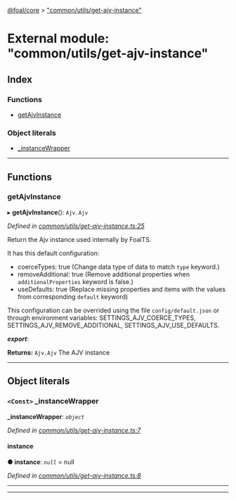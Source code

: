 [@foal/core](../README.md) > ["common/utils/get-ajv-instance"](../modules/_common_utils_get_ajv_instance_.md)

# External module: "common/utils/get-ajv-instance"

## Index

### Functions

* [getAjvInstance](_common_utils_get_ajv_instance_.md#getajvinstance)

### Object literals

* [_instanceWrapper](_common_utils_get_ajv_instance_.md#_instancewrapper)

---

## Functions

<a id="getajvinstance"></a>

###  getAjvInstance

▸ **getAjvInstance**(): `Ajv.Ajv`

*Defined in [common/utils/get-ajv-instance.ts:25](https://github.com/FoalTS/foal/blob/cf326d07/packages/core/src/common/utils/get-ajv-instance.ts#L25)*

Return the Ajv instance used internally by FoalTS.

It has this default configuration:

*   coerceTypes: true (Change data type of data to match `type` keyword.)
*   removeAdditional: true (Remove additional properties when `additionalProperties` keyword is false.)
*   useDefaults: true (Replace missing properties and items with the values from corresponding `default` keyword)

This configuration can be overrided using the file `config/default.json` or through environment variables: SETTINGS\_AJV\_COERCE\_TYPES, SETTINGS\_AJV\_REMOVE\_ADDITIONAL, SETTINGS\_AJV\_USE\_DEFAULTS.

*__export__*: 

**Returns:** `Ajv.Ajv`
The AJV instance

___

## Object literals

<a id="_instancewrapper"></a>

### `<Const>` _instanceWrapper

**_instanceWrapper**: *`object`*

*Defined in [common/utils/get-ajv-instance.ts:7](https://github.com/FoalTS/foal/blob/cf326d07/packages/core/src/common/utils/get-ajv-instance.ts#L7)*

<a id="_instancewrapper.instance"></a>

####  instance

**● instance**: *`null`* =  null

*Defined in [common/utils/get-ajv-instance.ts:8](https://github.com/FoalTS/foal/blob/cf326d07/packages/core/src/common/utils/get-ajv-instance.ts#L8)*

___

___

